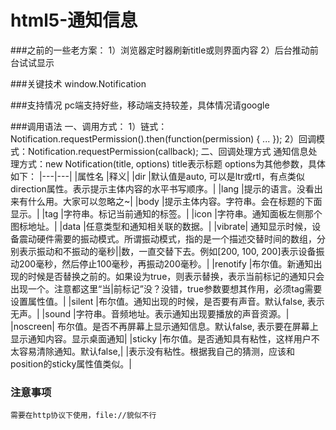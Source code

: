 # html5-通知信息
###之前的一些老方案：
       1）浏览器定时器刷新title或则界面内容
       2）后台推动前台试试显示

###关键技术
window.Notification


###支持情况
   pc端支持好些，移动端支持较差，具体情况请google
   
   
###调用语法
  一、调用方式：
   1）链式：Notification.requestPermission().then(function(permission) { ... });
   2）回调模式：Notification.requestPermission(callback);
 二、回调处理方式
     通知信息处理方式：new Notification(title, options)
     title表示标题 
     options为其他参数，具体如下：
       |---|---|
       |属性名	|释义|
       |dir	|默认值是auto, 可以是ltr或rtl，有点类似direction属性。表示提示主体内容的水平书写顺序。|
       |lang	|提示的语言。没看出来有什么用。大家可以忽略之~|
       |body	|提示主体内容。字符串。会在标题的下面显示。|
       |tag	|字符串。标记当前通知的标签。|
       |icon	|字符串。通知面板左侧那个图标地址。|
       |data	|任意类型和通知相关联的数据。|
       |vibrate|	通知显示时候，设备震动硬件需要的振动模式。所谓振动模式，指的是一个描述交替时间的数组，分别表示振动和不振动的毫秒||数，一直交替下去。例如[200, 100, 200]表示设备振动200毫秒，然后停止100毫秒，再振动200毫秒。|
       |renotify	|布尔值。新通知出现的时候是否替换之前的。如果设为true，则表示替换，表示当前标记的通知只会出现一个。注意都这里“当|前标记”没？没错，true参数要想其作用，必须tag需要设置属性值。|
       |silent	|布尔值。通知出现的时候，是否要有声音。默认false, 表示无声。|
       |sound	|字符串。音频地址。表示通知出现要播放的声音资源。|
       |noscreen|	布尔值。是否不再屏幕上显示通知信息。默认false, 表示要在屏幕上显示通知内容。显示桌面通知|
       |sticky	|布尔值。是否通知具有粘性，这样用户不太容易清除通知。默认false,| |表示没有粘性。根据我自己的猜测，应该和position的sticky属性值类似。|
       
### 注意事项
    需要在http协议下使用，file://貌似不行
     



